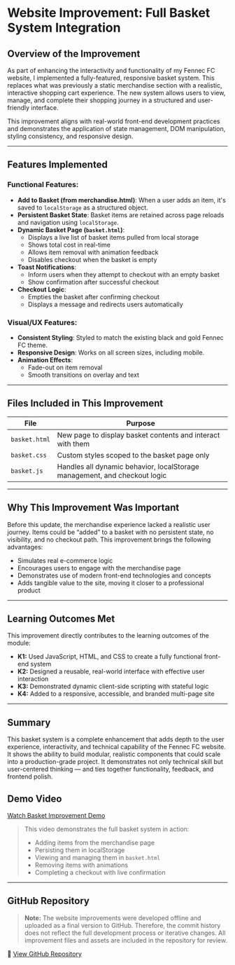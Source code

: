 # Website Improvement: Full Basket System Integration

## Overview of the Improvement

As part of enhancing the interactivity and functionality of my Fennec FC website, I implemented a fully-featured, responsive basket system. This replaces what was previously a static merchandise section with a realistic, interactive shopping cart experience. The new system allows users to view, manage, and complete their shopping journey in a structured and user-friendly interface.

This improvement aligns with real-world front-end development practices and demonstrates the application of state management, DOM manipulation, styling consistency, and responsive design.

---

## Features Implemented

### Functional Features:
- **Add to Basket (from merchandise.html)**: When a user adds an item, it's saved to `localStorage` as a structured object.
- **Persistent Basket State**: Basket items are retained across page reloads and navigation using `localStorage`.
- **Dynamic Basket Page (`basket.html`)**:
  - Displays a live list of basket items pulled from local storage
  - Shows total cost in real-time
  - Allows item removal with animation feedback
  - Disables checkout when the basket is empty
- **Toast Notifications**:
  - Inform users when they attempt to checkout with an empty basket
  - Show confirmation after successful checkout
- **Checkout Logic**:
  - Empties the basket after confirming checkout
  - Displays a message and redirects users automatically

### Visual/UX Features:
- **Consistent Styling**: Styled to match the existing black and gold Fennec FC theme.
- **Responsive Design**: Works on all screen sizes, including mobile.
- **Animation Effects**:
  - Fade-out on item removal
  - Smooth transitions on overlay and text

---

## Files Included in This Improvement

| File         | Purpose |
|--------------|---------|
| `basket.html` | New page to display basket contents and interact with them |
| `basket.css`  | Custom styles scoped to the basket page only |
| `basket.js`   | Handles all dynamic behavior, localStorage management, and checkout logic |

---

## Why This Improvement Was Important

Before this update, the merchandise experience lacked a realistic user journey. Items could be “added” to a basket with no persistent state, no visibility, and no checkout path. This improvement brings the following advantages:

- Simulates real e-commerce logic
- Encourages users to engage with the merchandise page
- Demonstrates use of modern front-end technologies and concepts
- Adds tangible value to the site, moving it closer to a professional product

---

## Learning Outcomes Met

This improvement directly contributes to the learning outcomes of the module:

- **K1:** Used JavaScript, HTML, and CSS to create a fully functional front-end system
- **K2:** Designed a reusable, real-world interface with effective user interaction
- **K3:** Demonstrated dynamic client-side scripting with stateful logic
- **K4:** Added to a responsive, accessible, and branded multi-page site

---

## Summary
This basket system is a complete enhancement that adds depth to the user experience, interactivity, and technical capability of the Fennec FC website. It shows the ability to build modular, realistic components that could scale into a production-grade project. It demonstrates not only technical skill but user-centered thinking — and ties together functionality, feedback, and frontend polish.

## Demo Video

[Watch Basket Improvement Demo](https://drive.google.com/file/d/1CMAo_Ay2EvM3q7xJCu8_jefJWFp3R-D-/view?usp=sharing)

> This video demonstrates the full basket system in action:
> - Adding items from the merchandise page
> - Persisting them in localStorage
> - Viewing and managing them in `basket.html`
> - Removing items with animations
> - Completing a checkout with live confirmation

---

## GitHub Repository

> **Note:** The website improvements were developed offline and uploaded as a final version to GitHub. Therefore, the commit history does not reflect the full development process or iterative changes. All improvement files and assets are included in the repository for review.

🔗 [View GitHub Repository](https://github.com/Damouche-Billel/WebsiteImprovement)
